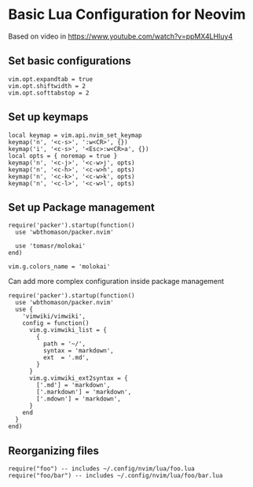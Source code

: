 # Basic Lua Configuration for Neovim
Based on video in https://www.youtube.com/watch?v=ppMX4LHIuy4

## Set basic configurations
```
vim.opt.expandtab = true
vim.opt.shiftwidth = 2
vim.opt.softtabstop = 2
```

## Set up keymaps
```
local keymap = vim.api.nvim_set_keymap
keymap('n', '<c-s>', ':w<CR>', {})
keymap('i', '<c-s>', '<Esc>:w<CR>a', {})
local opts = { noremap = true }
keymap('n', '<c-j>', '<c-w>j', opts)
keymap('n', '<c-h>', '<c-w>h', opts)
keymap('n', '<c-k>', '<c-w>k', opts)
keymap('n', '<c-l>', '<c-w>l', opts)
```

## Set up Package management
```
require('packer').startup(function()
  use 'wbthomason/packer.nvim'

  use 'tomasr/molokai'
end)

vim.g.colors_name = 'molokai'
```

Can add more complex configuration inside package management

```
require('packer').startup(function()
  use 'wbthomason/packer.nvim'
  use {
    'vimwiki/vimwiki',
    config = function()
      vim.g.vimwiki_list = {
        {
          path = '~/',
          syntax = 'markdown',
          ext  = '.md',
        }
      }
      vim.g.vimwiki_ext2syntax = {
        ['.md'] = 'markdown',
        ['.markdown'] = 'markdown',
        ['.mdown'] = 'markdown',
      }
    end
  }
end)
```

## Reorganizing files
```
require("foo") -- includes ~/.config/nvim/lua/foo.lua
require("foo/bar") -- includes ~/.config/nvim/lua/foo/bar.lua
```
